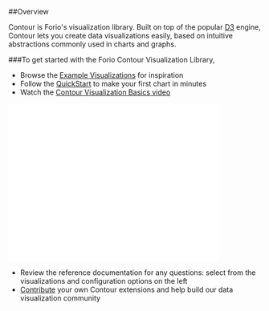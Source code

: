 ##Overview

Contour is Forio's visualization library. Built on top of the popular [D3](http://d3js.org) engine, Contour lets you create data visualizations easily, based on intuitive abstractions commonly used in charts and graphs.

###To get started with the Forio Contour Visualization Library,

* Browse the [Example Visualizations](gallery.html) for inspiration
* Follow the [QuickStart](#quickstart) to make your first chart in minutes
* Watch the [Contour Visualization Basics video](http://www.youtube.com/watch?v=mLyr0waarnE)

<iframe width="420" height="315" src="//www.youtube.com/embed/mLyr0waarnE?rel=0" frameborder="0" allowfullscreen></iframe>

* Review the reference documentation for any questions: select from the visualizations and configuration options on the left
* [Contribute](#contribute) your own Contour extensions and help build our data visualization community



